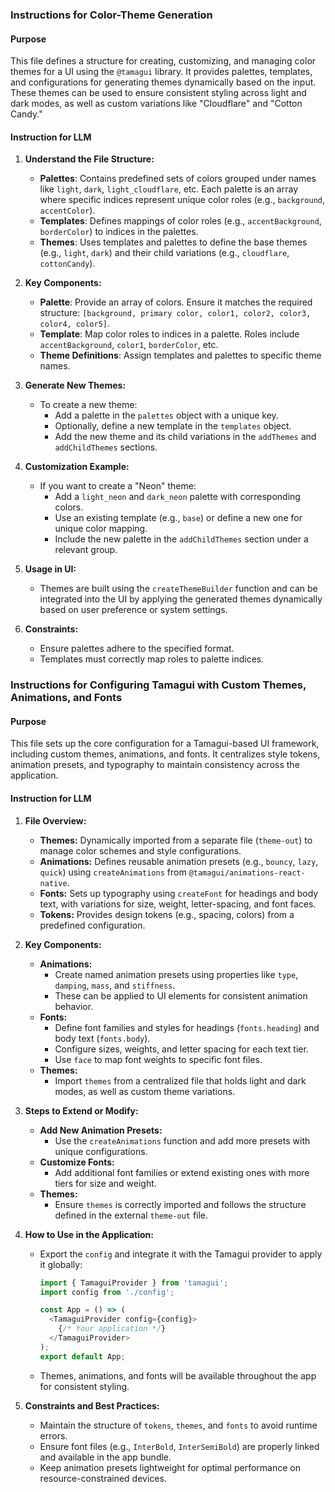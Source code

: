 ### Instructions for Color-Theme Generation

#### Purpose

This file defines a structure for creating, customizing, and managing color themes for a UI using the `@tamagui` library. It provides palettes, templates, and configurations for generating themes dynamically based on the input. These themes can be used to ensure consistent styling across light and dark modes, as well as custom variations like "Cloudflare" and "Cotton Candy."

#### Instruction for LLM

1. **Understand the File Structure:**
   - **Palettes**: Contains predefined sets of colors grouped under names like `light`, `dark`, `light_cloudflare`, etc. Each palette is an array where specific indices represent unique color roles (e.g., `background`, `accentColor`).
   - **Templates**: Defines mappings of color roles (e.g., `accentBackground`, `borderColor`) to indices in the palettes.
   - **Themes**: Uses templates and palettes to define the base themes (e.g., `light`, `dark`) and their child variations (e.g., `cloudflare`, `cottonCandy`).

2. **Key Components:**
   - **Palette**: Provide an array of colors. Ensure it matches the required structure:
     `[background, primary color, color1, color2, color3, color4, color5]`.
   - **Template**: Map color roles to indices in a palette. Roles include `accentBackground`, `color1`, `borderColor`, etc.
   - **Theme Definitions**: Assign templates and palettes to specific theme names.

3. **Generate New Themes:**
   - To create a new theme:
     - Add a palette in the `palettes` object with a unique key.
     - Optionally, define a new template in the `templates` object.
     - Add the new theme and its child variations in the `addThemes` and `addChildThemes` sections.

4. **Customization Example:**
   - If you want to create a "Neon" theme:
     - Add a `light_neon` and `dark_neon` palette with corresponding colors.
     - Use an existing template (e.g., `base`) or define a new one for unique color mapping.
     - Include the new palette in the `addChildThemes` section under a relevant group.

5. **Usage in UI:**
   - Themes are built using the `createThemeBuilder` function and can be integrated into the UI by applying the generated themes dynamically based on user preference or system settings.

6. **Constraints:**
   - Ensure palettes adhere to the specified format.
   - Templates must correctly map roles to palette indices.

### Instructions for Configuring Tamagui with Custom Themes, Animations, and Fonts

#### Purpose

This file sets up the core configuration for a Tamagui-based UI framework, including custom themes, animations, and fonts. It centralizes style tokens, animation presets, and typography to maintain consistency across the application.

#### Instruction for LLM

1. **File Overview:**
   - **Themes:** Dynamically imported from a separate file (`theme-out`) to manage color schemes and style configurations.
   - **Animations:** Defines reusable animation presets (e.g., `bouncy`, `lazy`, `quick`) using `createAnimations` from `@tamagui/animations-react-native`.
   - **Fonts:** Sets up typography using `createFont` for headings and body text, with variations for size, weight, letter-spacing, and font faces.
   - **Tokens:** Provides design tokens (e.g., spacing, colors) from a predefined configuration.

2. **Key Components:**
   - **Animations:**
     - Create named animation presets using properties like `type`, `damping`, `mass`, and `stiffness`.
     - These can be applied to UI elements for consistent animation behavior.
   - **Fonts:**
     - Define font families and styles for headings (`fonts.heading`) and body text (`fonts.body`).
     - Configure sizes, weights, and letter spacing for each text tier.
     - Use `face` to map font weights to specific font files.
   - **Themes:**
     - Import `themes` from a centralized file that holds light and dark modes, as well as custom theme variations.

3. **Steps to Extend or Modify:**
   - **Add New Animation Presets:**
     - Use the `createAnimations` function and add more presets with unique configurations.
   - **Customize Fonts:**
     - Add additional font families or extend existing ones with more tiers for size and weight.
   - **Themes:**
     - Ensure `themes` is correctly imported and follows the structure defined in the external `theme-out` file.

4. **How to Use in the Application:**
   - Export the `config` and integrate it with the Tamagui provider to apply it globally:

     ```javascript
     import { TamaguiProvider } from 'tamagui';
     import config from './config';

     const App = () => (
       <TamaguiProvider config={config}>
         {/* Your application */}
       </TamaguiProvider>
     );
     export default App;
     ```

   - Themes, animations, and fonts will be available throughout the app for consistent styling.

5. **Constraints and Best Practices:**
   - Maintain the structure of `tokens`, `themes`, and `fonts` to avoid runtime errors.
   - Ensure font files (e.g., `InterBold`, `InterSemiBold`) are properly linked and available in the app bundle.
   - Keep animation presets lightweight for optimal performance on resource-constrained devices.
